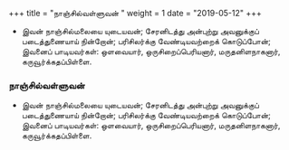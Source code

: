 ﻿+++
title = "நாஞ்சில்வள்ளுவன்  "
weight = 1
date = "2019-05-12"
+++


-  இவன் நாஞ்சில்மலையை யுடையவன்; சேரனிடத்து அன்புற்று அவனுக்குப் படைத்துணையாய் நின்றோன்; பரிசிலர்க்கு வேண்டியவற்றைக் கொடுப்போன்; இவனைப் பாடியவர்கள்: ஒளவையார், ஒருசிறைப்பெரியனார், மருதனிளநாகனார், கருவூர்க்கதப்பிள்ளை. 
  
### நாஞ்சில்வள்ளுவன்  
-  இவன் நாஞ்சில்மலையை யுடையவன்; சேரனிடத்து அன்புற்று அவனுக்குப் படைத்துணையாய் நின்றோன்; பரிசிலர்க்கு வேண்டியவற்றைக் கொடுப்போன்; இவனைப் பாடியவர்கள்: ஒளவையார், ஒருசிறைப்பெரியனார், மருதனிளநாகனார், கருவூர்க்கதப்பிள்ளை. 
